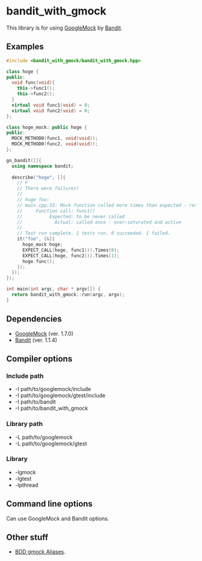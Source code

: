 bandit_with_gmock
=================

This library is for using [GoogleMock](https://code.google.com/p/googlemock "GoogleMock") by [Bandit](https://github.com/joakimkarlsson/bandit "Bandit"). 

## Examples

```c++
#include <bandit_with_gmock/bandit_with_gmock.hpp>

class hoge {
public:
  void func(void){
    this->func1();
    this->func2();
  }
  virtual void func1(void) = 0;
  virtual void func2(void) = 0;
};

class hoge_mock: public hoge {
public:
  MOCK_METHOD0(func1, void(void));
  MOCK_METHOD0(func2, void(void));
};

go_bandit([]{
  using namespace bandit;
  
  describe("hoge", []{
    // F
    // There were failures!
    // 
    // hoge foo:
    // main.cpp:33: Mock function called more times than expected - returning directly.
    //     Function call: func1()
    //          Expected: to be never called
    //            Actual: called once - over-saturated and active
    // 
    // Test run complete. 1 tests run. 0 succeeded. 1 failed.
    it("foo", [&]{
      hoge_mock hoge;
      EXPECT_CALL(hoge, func1()).Times(0);
      EXPECT_CALL(hoge, func2()).Times(1);
      hoge.func();
    });
  });
});

int main(int argc, char * argv[]) {
  return bandit_with_gmock::run(argc, argv);
}
```

## Dependencies

* [GoogleMock](https://code.google.com/p/googlemock "GoogleMock") (ver. 1.7.0)
* [Bandit](https://github.com/joakimkarlsson/bandit "Bandit") (ver. 1.1.4)


## Compiler options

### Include path

* -I path/to/googlemock/include
* -I path/to/googlemock/gtest/include
* -I path/to/bandit
* -I path/to/bandit_with_gmock

### Library path

* -L path/to/googlemock
* -L path/to/googlemock/gtest

### Library

* -lgmock
* -lgtest
* -lpthread

## Command line options

Can use GoogleMock and Bandit options.

## Other stuff

* [BDD gmock Aliases](https://github.com/andystanton/gmock-bdd-aliases).
